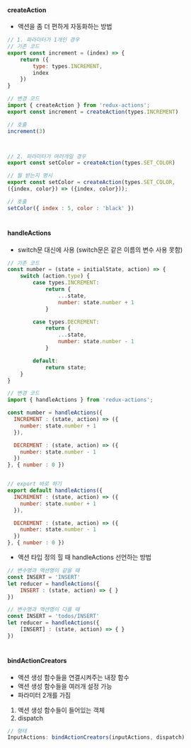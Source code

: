 #### createAction
- 액션을 좀 더 편하게 자동화하는 방법
```JavaScript
// 1. 파라미터가 1개인 경우
// 기존 코드
export const increment = (index) => {
    return ({
        type: types.INCREMENT,
        index
    })
}

// 변경 코드
import { createAction } from 'redux-actions';
export const increment = createAction(types.INCREMENT)

// 호출
increment(3)



// 2. 파라미터가 여러개일 경우
export const setColor = createAction(types.SET_COLOR)

// 뭘 받는지 명시
export const setColor = createAction(types.SET_COLOR, 
({index, color}) => ({index, color}));

// 호출
setColor({ index : 5, color : 'black' })
```
#

#### handleActions
- switch문 대신에 사용 (switch문은 같은 이름의 변수 사용 못함)
```JavaScript
// 기존 코드
const number = (state = initialState, action) => {
    switch (action.type) {
        case types.INCREMENT:
            return {
                ...state,
                number: state.number + 1
            }

        case types.DECREMENT:
            return {
                ...state,
                number: state.number - 1
            }

        default:
            return state;
    }
}

// 변경 코드
import { handleActions } from 'redux-actions';

const number = handleActions({
  INCREMENT : (state, action) => ({
    number: state.number + 1
  }),

  DECREMENT : (state, action) => ({
    number: state.number - 1
  })
}, { number : 0 })


// export 바로 하기
export default handleActions({
  INCREMENT : (state, action) => ({
    number: state.number + 1
  }),

  DECREMENT : (state, action) => ({
    number: state.number - 1
  })
}, { number : 0 })
```

- 액션 타입 정의 힐 때 handleActions 선언하는 방법
```JavaScript
// 변수명과 액션명이 같을 때
const INSERT = 'INSERT'
let reducer = handleActions({
    INSERT : (state, action) => { }
})

// 변수명과 액션명이 다를 때
const INSERT = 'todos/INSERT'
let reducer = handleActions({
    [INSERT] : (state, action) => { }
})
```
#

#### bindActionCreators
- 액션 생성 함수들을 연결시켜주는 내장 함수
- 액션 생성 함수들을 여러개 설정 가능
- 파라미터 2개를 가짐
1. 액션 생성 함수들이 들어있는 객체
2. dispatch
```JavaScript
// 형태
InputActions: bindActionCreators(inputActions, dispatch)
```
#

